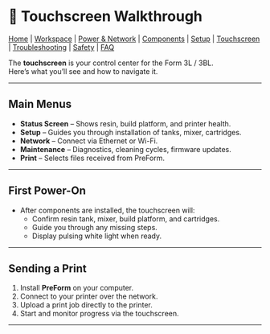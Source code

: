 # 📲 Touchscreen Walkthrough

<!-- Navigation -->
<nav>
  <a href="index.md"> Home</a> |
  <a href="workspace.md">Workspace</a> |
  <a href="power-network.md">Power &amp; Network</a> |
  <a href="components.md">Components</a> |
  <a href="setup.md">Setup</a> |
  <a href="commands.md">Touchscreen</a> |
  <a href="troubleshooting.md">Troubleshooting</a> |
  <a href="safety-environment.md">Safety</a> |
  <a href="faq.md">FAQ</a>
</nav>

The **touchscreen** is your control center for the Form 3L / 3BL.  
Here’s what you’ll see and how to navigate it.

---

## Main Menus
- **Status Screen** – Shows resin, build platform, and printer health.  
- **Setup** – Guides you through installation of tanks, mixer, cartridges.  
- **Network** – Connect via Ethernet or Wi-Fi.  
- **Maintenance** – Diagnostics, cleaning cycles, firmware updates.  
- **Print** – Selects files received from PreForm.  

---

## First Power-On
- After components are installed, the touchscreen will:  
  - Confirm resin tank, mixer, build platform, and cartridges.  
  - Guide you through any missing steps.  
  - Display pulsing white light when ready.  

---

## Sending a Print
1. Install **PreForm** on your computer.  
2. Connect to your printer over the network.  
3. Upload a print job directly to the printer.  
4. Start and monitor progress via the touchscreen.  

---


